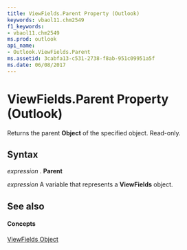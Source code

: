 ```yaml
---
title: ViewFields.Parent Property (Outlook)
keywords: vbaol11.chm2549
f1_keywords:
- vbaol11.chm2549
ms.prod: outlook
api_name:
- Outlook.ViewFields.Parent
ms.assetid: 3cabfa13-c531-2738-f8ab-951c09951a5f
ms.date: 06/08/2017
---
```



# ViewFields.Parent Property (Outlook)

Returns the parent **Object** of the specified object. Read-only.


## Syntax

 _expression_ . **Parent**

 _expression_ A variable that represents a **ViewFields** object.


## See also


#### Concepts


[ViewFields Object](viewfields-object-outlook.md)

